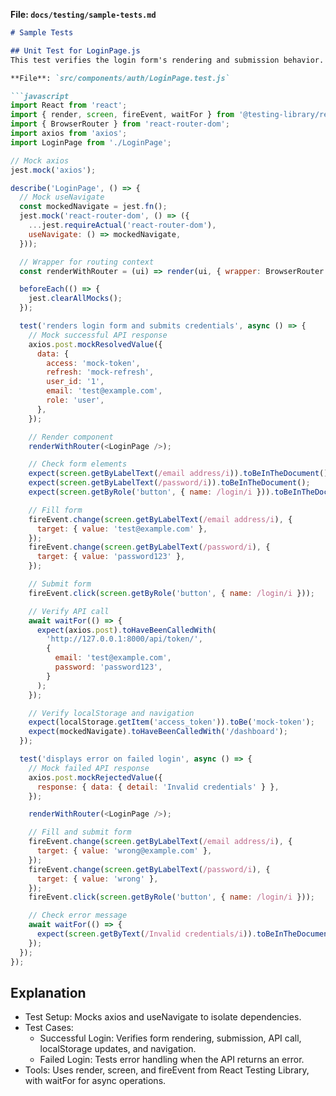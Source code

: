 
**File: `docs/testing/sample-tests.md`**
```markdown
# Sample Tests

## Unit Test for LoginPage.js
This test verifies the login form's rendering and submission behavior.

**File**: `src/components/auth/LoginPage.test.js`

```javascript
import React from 'react';
import { render, screen, fireEvent, waitFor } from '@testing-library/react';
import { BrowserRouter } from 'react-router-dom';
import axios from 'axios';
import LoginPage from './LoginPage';

// Mock axios
jest.mock('axios');

describe('LoginPage', () => {
  // Mock useNavigate
  const mockedNavigate = jest.fn();
  jest.mock('react-router-dom', () => ({
    ...jest.requireActual('react-router-dom'),
    useNavigate: () => mockedNavigate,
  }));

  // Wrapper for routing context
  const renderWithRouter = (ui) => render(ui, { wrapper: BrowserRouter });

  beforeEach(() => {
    jest.clearAllMocks();
  });

  test('renders login form and submits credentials', async () => {
    // Mock successful API response
    axios.post.mockResolvedValue({
      data: {
        access: 'mock-token',
        refresh: 'mock-refresh',
        user_id: '1',
        email: 'test@example.com',
        role: 'user',
      },
    });

    // Render component
    renderWithRouter(<LoginPage />);

    // Check form elements
    expect(screen.getByLabelText(/email address/i)).toBeInTheDocument();
    expect(screen.getByLabelText(/password/i)).toBeInTheDocument();
    expect(screen.getByRole('button', { name: /login/i })).toBeInTheDocument();

    // Fill form
    fireEvent.change(screen.getByLabelText(/email address/i), {
      target: { value: 'test@example.com' },
    });
    fireEvent.change(screen.getByLabelText(/password/i), {
      target: { value: 'password123' },
    });

    // Submit form
    fireEvent.click(screen.getByRole('button', { name: /login/i }));

    // Verify API call
    await waitFor(() => {
      expect(axios.post).toHaveBeenCalledWith(
        'http://127.0.0.1:8000/api/token/',
        {
          email: 'test@example.com',
          password: 'password123',
        }
      );
    });

    // Verify localStorage and navigation
    expect(localStorage.getItem('access_token')).toBe('mock-token');
    expect(mockedNavigate).toHaveBeenCalledWith('/dashboard');
  });

  test('displays error on failed login', async () => {
    // Mock failed API response
    axios.post.mockRejectedValue({
      response: { data: { detail: 'Invalid credentials' } },
    });

    renderWithRouter(<LoginPage />);

    // Fill and submit form
    fireEvent.change(screen.getByLabelText(/email address/i), {
      target: { value: 'wrong@example.com' },
    });
    fireEvent.change(screen.getByLabelText(/password/i), {
      target: { value: 'wrong' },
    });
    fireEvent.click(screen.getByRole('button', { name: /login/i }));

    // Check error message
    await waitFor(() => {
      expect(screen.getByText(/Invalid credentials/i)).toBeInTheDocument();
    });
  });
});
```
## Explanation
- Test Setup: Mocks axios and useNavigate to isolate dependencies.
- Test Cases:
    - Successful Login: Verifies form rendering, submission, API call, localStorage updates, and navigation.
    - Failed Login: Tests error handling when the API returns an error.
- Tools: Uses render, screen, and fireEvent from React Testing Library, with waitFor for async operations.

